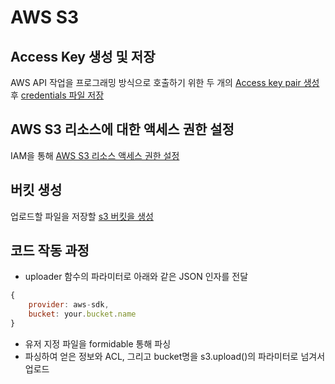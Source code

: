 # AWS S3

## Access Key 생성 및 저장

AWS API 작업을 프로그래밍 방식으로 호출하기 위한 두 개의 [Access key pair 생성](https://docs.aws.amazon.com/ko_kr/IAM/latest/UserGuide/id_credentials_access-keys.html)후 [credentials 파일 저장](https://aws.amazon.com/ko/developers/getting-started/nodejs/)

## AWS S3 리소스에 대한 액세스 권한 설정

IAM을 통해 [AWS S3 리소스 액세스 권한 설정](https://docs.aws.amazon.com/ko_kr/AmazonS3/latest/dev/intro-managing-access-s3-resources.html)

## 버킷 생성
업로드할 파일을 저장할 [s3 버킷을 생성](https://docs.aws.amazon.com/ko_kr/AmazonS3/latest/gsg/CreatingABucket.html)

## 코드 작동 과정
* uploader 함수의 파라미터로 아래와 같은 JSON 인자를 전달
```js
{
    provider: aws-sdk,
    bucket: your.bucket.name
}
```
* 유저 지정 파일을 formidable 통해 파싱
* 파싱하여 얻은 정보와 ACL, 그리고 bucket명을 s3.upload()의 파라미터로 넘겨서 업로드

